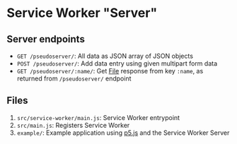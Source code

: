 # Service Worker "Server"

## Server endpoints

- `GET /pseudoserver/`: All data as JSON array of JSON objects
- `POST /pseudoserver/`: Add data entry using given multipart form data
- `GET /pseudoserver/:name/`: Get [File](https://developer.mozilla.org/en-US/docs/Web/API/File) response from key `:name`, as returned from `/pseudoserver/` endpoint

## Files

1. `src/service-worker/main.js`: Service Worker entrypoint
2. `src/main.js`: Registers Service Worker
3. `example/`: Example application using [p5.js](https://p5js.org) and the Service Worker Server

